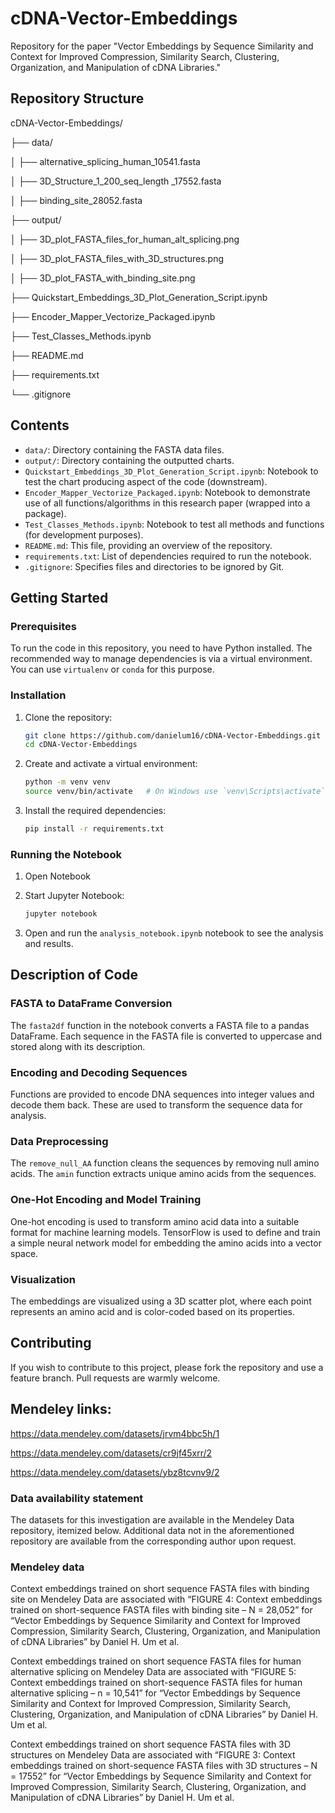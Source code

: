 # cDNA-Vector-Embeddings
Repository for the paper "Vector Embeddings by Sequence Similarity and Context for Improved Compression, Similarity Search, Clustering, Organization, and Manipulation of cDNA Libraries."

## Repository Structure
cDNA-Vector-Embeddings/

├── data/

│ ├── alternative_splicing_human_10541.fasta

│ ├── 3D_Structure_1_200_seq_length _17552.fasta

│ ├── binding_site_28052.fasta

├── output/

│ ├── 3D_plot_FASTA_files_for_human_alt_splicing.png

│ ├── 3D_plot_FASTA_files_with_3D_structures.png

│ ├── 3D_plot_FASTA_with_binding_site.png

├── Quickstart_Embeddings_3D_Plot_Generation_Script.ipynb

├── Encoder_Mapper_Vectorize_Packaged.ipynb

├── Test_Classes_Methods.ipynb

├── README.md

├── requirements.txt

└── .gitignore


## Contents

- `data/`: Directory containing the FASTA data files.
- `output/`: Directory containing the outputted charts.
- `Quickstart_Embeddings_3D_Plot_Generation_Script.ipynb`: Notebook to test the chart producing aspect of the code (downstream).
- `Encoder_Mapper_Vectorize_Packaged.ipynb`: Notebook to demonstrate use of all functions/algorithms in this research paper (wrapped into a package).
- `Test_Classes_Methods.ipynb`: Notebook to test all methods and functions (for development purposes).
- `README.md`: This file, providing an overview of the repository.
- `requirements.txt`: List of dependencies required to run the notebook.
- `.gitignore`: Specifies files and directories to be ignored by Git.

## Getting Started

### Prerequisites

To run the code in this repository, you need to have Python installed. The recommended way to manage dependencies is via a virtual environment. You can use `virtualenv` or `conda` for this purpose.

### Installation

1. Clone the repository:
    ```sh
    git clone https://github.com/danielum16/cDNA-Vector-Embeddings.git
    cd cDNA-Vector-Embeddings
    ```

2. Create and activate a virtual environment:
    ```sh
    python -m venv venv
    source venv/bin/activate   # On Windows use `venv\Scripts\activate`
    ```

3. Install the required dependencies:
    ```sh
    pip install -r requirements.txt
    ```

### Running the Notebook

1. Open Notebook

2. Start Jupyter Notebook:
    ```sh
    jupyter notebook
    ```

3. Open and run the `analysis_notebook.ipynb` notebook to see the analysis and results.

## Description of Code

### FASTA to DataFrame Conversion

The `fasta2df` function in the notebook converts a FASTA file to a pandas DataFrame. Each sequence in the FASTA file is converted to uppercase and stored along with its description.

### Encoding and Decoding Sequences

Functions are provided to encode DNA sequences into integer values and decode them back. These are used to transform the sequence data for analysis.

### Data Preprocessing

The `remove_null_AA` function cleans the sequences by removing null amino acids. The `amin` function extracts unique amino acids from the sequences.

### One-Hot Encoding and Model Training

One-hot encoding is used to transform amino acid data into a suitable format for machine learning models. TensorFlow is used to define and train a simple neural network model for embedding the amino acids into a vector space.

### Visualization

The embeddings are visualized using a 3D scatter plot, where each point represents an amino acid and is color-coded based on its properties.

## Contributing

If you wish to contribute to this project, please fork the repository and use a feature branch. Pull requests are warmly welcome.

## Mendeley links:

https://data.mendeley.com/datasets/jrvm4bbc5h/1

https://data.mendeley.com/datasets/cr9jf45xrr/2

https://data.mendeley.com/datasets/ybz8tcvnv9/2

### Data availability statement
The datasets for this investigation are available in the Mendeley Data repository, itemized below. Additional data not in the aforementioned repository are available from the corresponding author upon request. 

### Mendeley data
Context embeddings trained on short sequence FASTA files with binding site on Mendeley Data are associated with “FIGURE 4: Context embeddings trained on short-sequence FASTA files with binding site – N = 28,052” for “Vector Embeddings by Sequence Similarity and Context for Improved Compression, Similarity Search, Clustering, Organization, and Manipulation of cDNA Libraries” by Daniel H. Um et al.

Context embeddings trained on short sequence FASTA files for human alternative splicing on Mendeley Data are associated with “FIGURE 5: Context embeddings trained on short-sequence FASTA files for human alternative splicing – n = 10,541” for “Vector Embeddings by Sequence Similarity and Context for Improved Compression, Similarity Search, Clustering, Organization, and Manipulation of cDNA Libraries” by Daniel H. Um et al.

Context embeddings trained on short sequence FASTA files with 3D structures on Mendeley Data are associated with “FIGURE 3: Context embeddings trained on short-sequence FASTA files with 3D structures – N = 17552” for “Vector Embeddings by Sequence Similarity and Context for Improved Compression, Similarity Search, Clustering, Organization, and Manipulation of cDNA Libraries” by Daniel H. Um et al.



